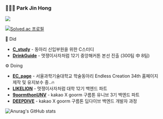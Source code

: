 ### 🧑🏼‍💻 Park Jin Hong

<a href="https://jiinhong.github.io" target="_blank"><img src="https://img.shields.io/badge/BLOG-222222?style=flat-square&logo=githubpages&logoColor=white"/></a>  

[![Solved.ac 프로필](http://mazassumnida.wtf/api/mini/generate_badge?boj=com5942)](https://solved.ac/profile/com5942)  

📎 Did
<ul>
  <li>
    <a href="https://github.com/JiinHong/EC_C_study"><b>C_study</b></a> - 동아리 신입부원을 위한 C스터디
  </li>
  <li>
    <a href="https://github.com/DrinkGuide"><b>DrinkGuide</b></a> - 멋쟁이사자처럼 12기 중앙해커톤 본선 진출 (300팀 中 8팀)
  </li>
</ul>



⚙ Doing
<ul>
  <li>
    <a href="https://github.com/Endless-Creation-Official/EC_page"><b>EC_page</b></a> - 서울과학기술대학교 학술동아리 Endless Creation 34th 홈페이지 제작 및 유지보수 중..🔥
  </li>
  <li>
    <a href="https://likelion.university/"><b>LIKELION</b></a> - 멋쟁이사자처럼 대학 12기 백엔드 파트
  </li>
  <li>
    <a href="https://9oormthon.university/"><b>9oormthonUNV</b></a> - kakao X goorm 구름톤 유니브 3기 백엔드 파트
  </li>
  <li>
    <a href="https://deepdive.goorm.io/backend"><b>DEEPDIVE</b></a> - kakao X goorm 구름톤 딥다이브 백엔드 개발자 과정
  </li>
</ul>

![Anurag's GitHub stats](https://github-readme-stats.vercel.app/api?username=JiinHong&show_icons=true&theme=default&line_height=20&count_private=true)

<!--
**JiinHong/JiinHong** is a ✨ _special_ ✨ repository because its `README.md` (this file) appears on your GitHub profile.

Here are some ideas to get you started:

- 🔭 I’m currently working on ...
- 🌱 I’m currently learning ...
- 👯 I’m looking to collaborate on ...
- 🤔 I’m looking for help with ...
- 💬 Ask me about ...
- 📫 How to reach me: ...
- 😄 Pronouns: ...
- ⚡ Fun fact: ...
-->
